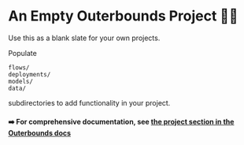 
# An Empty Outerbounds Project 👋🌱

Use this as a blank slate for your own projects.

Populate

```
flows/
deployments/
models/
data/
```

subdirectories to add functionality in your project.

#### ➡️ For comprehensive documentation, see [the project section in the Outerbounds docs](https://docs.outerbounds.com)

